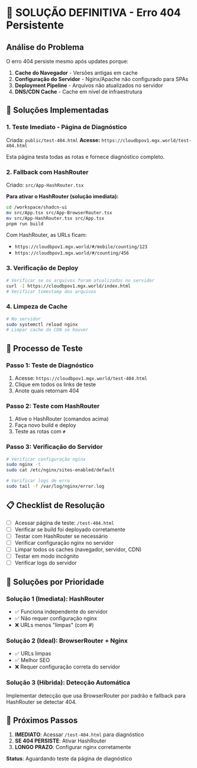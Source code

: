 # 🚨 SOLUÇÃO DEFINITIVA - Erro 404 Persistente

## Análise do Problema
O erro 404 persiste mesmo após updates porque:

1. **Cache do Navegador** - Versões antigas em cache
2. **Configuração do Servidor** - Nginx/Apache não configurado para SPAs
3. **Deployment Pipeline** - Arquivos não atualizados no servidor
4. **DNS/CDN Cache** - Cache em nível de infraestrutura

## 🔧 Soluções Implementadas

### 1. Teste Imediato - Página de Diagnóstico
Criada: `public/test-404.html`
**Acesse:** `https://cloudbpov1.mgx.world/test-404.html`

Esta página testa todas as rotas e fornece diagnóstico completo.

### 2. Fallback com HashRouter
Criado: `src/App-HashRouter.tsx`

**Para ativar o HashRouter (solução imediata):**
```bash
cd /workspace/shadcn-ui
mv src/App.tsx src/App-BrowserRouter.tsx
mv src/App-HashRouter.tsx src/App.tsx
pnpm run build
```

Com HashRouter, as URLs ficam:
- `https://cloudbpov1.mgx.world/#/mobile/counting/123`
- `https://cloudbpov1.mgx.world/#/counting/456`

### 3. Verificação de Deploy
```bash
# Verificar se os arquivos foram atualizados no servidor
curl -I https://cloudbpov1.mgx.world/index.html
# Verificar timestamp dos arquivos
```

### 4. Limpeza de Cache
```bash
# No servidor
sudo systemctl reload nginx
# Limpar cache do CDN se houver
```

## 🧪 Processo de Teste

### Passo 1: Teste de Diagnóstico
1. Acesse: `https://cloudbpov1.mgx.world/test-404.html`
2. Clique em todos os links de teste
3. Anote quais retornam 404

### Passo 2: Teste com HashRouter
1. Ative o HashRouter (comandos acima)
2. Faça novo build e deploy
3. Teste as rotas com `#`

### Passo 3: Verificação do Servidor
```bash
# Verificar configuração nginx
sudo nginx -t
sudo cat /etc/nginx/sites-enabled/default

# Verificar logs de erro
sudo tail -f /var/log/nginx/error.log
```

## 📋 Checklist de Resolução

- [ ] Acessar página de teste: `/test-404.html`
- [ ] Verificar se build foi deployado corretamente
- [ ] Testar com HashRouter se necessário
- [ ] Verificar configuração nginx no servidor
- [ ] Limpar todos os caches (navegador, servidor, CDN)
- [ ] Testar em modo incógnito
- [ ] Verificar logs do servidor

## 🎯 Soluções por Prioridade

### Solução 1 (Imediata): HashRouter
- ✅ Funciona independente do servidor
- ✅ Não requer configuração nginx
- ❌ URLs menos "limpas" (com #)

### Solução 2 (Ideal): BrowserRouter + Nginx
- ✅ URLs limpas
- ✅ Melhor SEO
- ❌ Requer configuração correta do servidor

### Solução 3 (Híbrida): Detecção Automática
Implementar detecção que usa BrowserRouter por padrão e fallback para HashRouter se detectar 404.

## 🚀 Próximos Passos

1. **IMEDIATO**: Acessar `/test-404.html` para diagnóstico
2. **SE 404 PERSISTE**: Ativar HashRouter
3. **LONGO PRAZO**: Configurar nginx corretamente

**Status**: Aguardando teste da página de diagnóstico